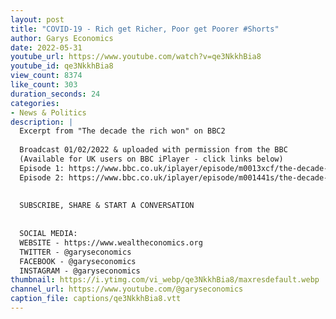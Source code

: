```yaml
---
layout: post
title: "COVID-19 - Rich get Richer, Poor get Poorer #Shorts"
author: Garys Economics
date: 2022-05-31
youtube_url: https://www.youtube.com/watch?v=qe3NkkhBia8
youtube_id: qe3NkkhBia8
view_count: 8374
like_count: 303
duration_seconds: 24
categories:
- News & Politics
description: |
  Excerpt from "The decade the rich won" on BBC2
  
  Broadcast 01/02/2022 & uploaded with permission from the BBC 
  (Available for UK users on BBC iPlayer - click links below)
  Episode 1: https://www.bbc.co.uk/iplayer/episode/m0013xcf/the-decade-the-rich-won-series-1-episode-1
  Episode 2: https://www.bbc.co.uk/iplayer/episode/m001441s/the-decade-the-rich-won-series-1-episode-2
  
  
  SUBSCRIBE, SHARE & START A CONVERSATION
  
  
  SOCIAL MEDIA:
  WEBSITE - https://www.wealtheconomics.org
  TWITTER - @garyseconomics
  FACEBOOK - @garyseconomics
  INSTAGRAM - @garyseconomics
thumbnail: https://i.ytimg.com/vi_webp/qe3NkkhBia8/maxresdefault.webp
channel_url: https://www.youtube.com/@garyseconomics
caption_file: captions/qe3NkkhBia8.vtt
---
```

